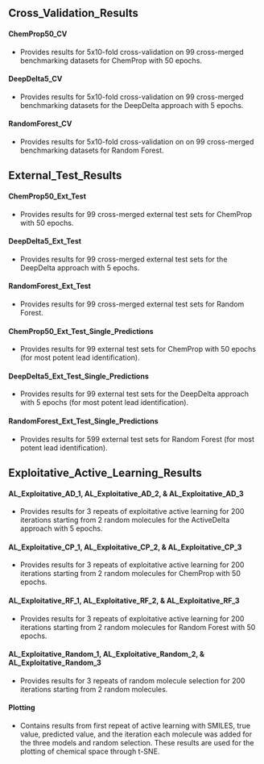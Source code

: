 ## Cross_Validation_Results

#### ChemProp50_CV
* Provides results for 5x10-fold cross-validation on 99 cross-merged benchmarking datasets for ChemProp with 50 epochs.

#### DeepDelta5_CV
* Provides results for 5x10-fold cross-validation on 99 cross-merged benchmarking datasets for the DeepDelta approach with 5 epochs.

#### RandomForest_CV
* Provides results for 5x10-fold cross-validation on on 99 cross-merged benchmarking datasets for Random Forest.



## External_Test_Results

#### ChemProp50_Ext_Test
* Provides results for 99 cross-merged external test sets for ChemProp with 50 epochs.

#### DeepDelta5_Ext_Test
* Provides results for 99 cross-merged external test sets for the DeepDelta approach with 5 epochs.

#### RandomForest_Ext_Test
* Provides results for 99 cross-merged external test sets for Random Forest.

#### ChemProp50_Ext_Test_Single_Predictions
* Provides results for 99 external test sets for ChemProp with 50 epochs (for most potent lead identification).

#### DeepDelta5_Ext_Test_Single_Predictions
* Provides results for 99 external test sets for the DeepDelta approach with 5 epochs (for most potent lead identification).

#### RandomForest_Ext_Test_Single_Predictions
* Provides results for 599 external test sets for Random Forest (for most potent lead identification).
  

## Exploitative_Active_Learning_Results

#### AL_Exploitative_AD_1, AL_Exploitative_AD_2, & AL_Exploitative_AD_3
* Provides results for 3 repeats of exploitative active learning for 200 iterations starting from 2 random molecules for the ActiveDelta approach with 5 epochs.

#### AL_Exploitative_CP_1, AL_Exploitative_CP_2, & AL_Exploitative_CP_3
* Provides results for 3 repeats of exploitative active learning for 200 iterations starting from 2 random molecules for ChemProp with 50 epochs.

#### AL_Exploitative_RF_1, AL_Exploitative_RF_2, & AL_Exploitative_RF_3
* Provides results for 3 repeats of exploitative active learning for 200 iterations starting from 2 random molecules for Random Forest with 50 epochs.

#### AL_Exploitative_Random_1, AL_Exploitative_Random_2, & AL_Exploitative_Random_3
* Provides results for 3 repeats of random molecule selection for 200 iterations starting from 2 random molecules.

#### Plotting
* Contains results from first repeat of active learning with SMILES, true value, predicted value, and the iteration each molecule was added for the three models and random selection. These results are used for the plotting of chemical space through t-SNE.
